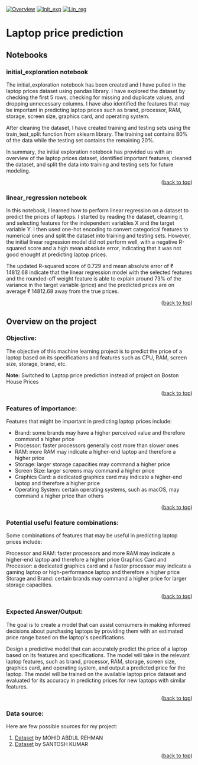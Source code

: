 <a name="readme-top"></a>

<!-- SPRINT SHIELDS -->
<a href="#overview">![Overview][overview-shield]</a>
<a href="#init_exp">![Init_exp][init_exp-shield]</a>
<a href="#lin_reg">![Lin_reg][lin_reg-shield]</a>

# Laptop price prediction
##  Notebooks
<a name="init_exp"></a>
### initial_exploration notebook
The initial_exploration notebook has been created and I have pulled in the laptop prices dataset using pandas library. I have explored the dataset by checking the first 5 rows, checking for missing and duplicate values, and dropping unnecessary columns. I have also identified the features that may be important in predicting laptop prices such as brand, processor, RAM, storage, screen size, graphics card, and operating system.

After cleaning the dataset, I have created training and testing sets using the train_test_split function from sklearn library. The training set contains 80% of the data while the testing set contains the remaining 20%. 

In summary, the initial exploration notebook has provided us with an overview of the laptop prices dataset, identified important features, cleaned the dataset, and split the data into training and testing sets for future modeling.
<p align="right">(<a href="#readme-top">back to top</a>)</p>

<a name="lin_reg"></a>
### linear_regression notebook
In this notebook, I learned how to perform linear regression on a dataset to predict the prices of laptops. I started by reading the dataset, cleaning it, and selecting features for the independent variables X and the target variable Y. I then used one-hot encoding to convert categorical features to numerical ones and split the dataset into training and testing sets. However, the initial linear regression model did not perform well, with a negative R-squared score and a high mean absolute error, indicating that it was not good enought at predicting laptop prices.

The updated R-squared score of 0.729 and mean absolute error of ₹ 14812.68 indicate that the linear regression model with the selected features and the rounded-off weight feature is able to explain around 73% of the variance in the target variable (price) and the predicted prices are on average ₹ 14812.68 away from the true prices.

<p align="right">(<a href="#readme-top">back to top</a>)</p>

<a name="overview"></a>
## Overview on the project
### Objective:
The objective of this machine learning project is to predict the price of a laptop based on its specifications and features such as CPU, RAM, screen size, storage, brand, etc.

__Note:__ Switched to Laptop price prediction instead of project on Boston House Prices
<p align="right">(<a href="#readme-top">back to top</a>)</p>

### Features of importance:
Features that might be important in predicting laptop prices include:

* Brand: some brands may have a higher perceived value and therefore command a higher price
* Processor: faster processors generally cost more than slower ones
* RAM: more RAM may indicate a higher-end laptop and therefore a higher price
* Storage: larger storage capacities may command a higher price
* Screen Size: larger screens may command a higher price
* Graphics Card: a dedicated graphics card may indicate a higher-end laptop and therefore a higher price
* Operating System: certain operating systems, such as macOS, may command a higher price than others
<p align="right">(<a href="#readme-top">back to top</a>)</p>

### Potential useful feature combinations:
Some combinations of features that may be useful in predicting laptop prices include:

Processor and RAM: faster processors and more RAM may indicate a higher-end laptop and therefore a higher price
Graphics Card and Processor: a dedicated graphics card and a faster processor may indicate a gaming laptop or high-performance laptop and therefore a higher price
Storage and Brand: certain brands may command a higher price for larger storage capacities.
<p align="right">(<a href="#readme-top">back to top</a>)</p>

### Expected Answer/Output:
The goal is to create a model that can assist consumers in making informed decisions about purchasing laptops by providing them with an estimated price range based on the laptop's specifications.

Design a predictive model that can accurately predict the price of a laptop based on its features and specifications.
The model will take in the relevant laptop features, such as brand, processor, RAM, storage, screen size, graphics card, and operating system, and output a predicted price for the laptop.
The model will be trained on the available laptop price dataset and evaluated for its accuracy in predicting prices for new laptops with similar features.
<p align="right">(<a href="#readme-top">back to top</a>)</p>

### Data source:
Here are few possible sources for my project:

1. [Dataset](https://www.kaggle.com/datasets/mohidabdulrehman/laptop-price-dataset) by MOHID ABDUL REHMAN
2. [Dataset](https://www.kaggle.com/datasets/kuchhbhi/latest-laptop-price-list?select=Cleaned_Laptop_data.csv) by SANTOSH KUMAR
<p align="right">(<a href="#readme-top">back to top</a>)</p>

<!-- MARKDOWN LINKS -->
[overview-shield]: https://img.shields.io/badge/Overview-brightgreen
[init_exp-shield]: https://img.shields.io/badge/notebook-initial__exploration-yellowgreen
[lin_reg-shield]: https://img.shields.io/badge/notebook-linear__regression-yellowgreen
